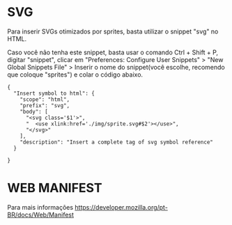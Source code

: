 # SVG

Para inserir SVGs otimizados por sprites, basta utilizar o snippet "svg" no HTML.

Caso você não tenha este snippet, basta usar o comando Ctrl + Shift + P, digitar "snippet", clicar em "Preferences: Configure User Snippets" > "New Global Snippets File" > Inserir o nome do snippet(você escolhe, recomendo que coloque "sprites") e colar o código abaixo.

```
{
  "Insert symbol to html": {
    "scope": "html",
    "prefix": "svg",
    "body": [
      "<svg class='$1'>",
      "  <use xlink:href='./img/sprite.svg#$2'></use>",
      "</svg>"
    ],
    "description": "Insert a complete tag of svg symbol reference"
  }

}
```

# WEB MANIFEST

Para mais informações https://developer.mozilla.org/pt-BR/docs/Web/Manifest
